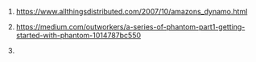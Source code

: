 1) https://www.allthingsdistributed.com/2007/10/amazons_dynamo.html

2) https://medium.com/outworkers/a-series-of-phantom-part1-getting-started-with-phantom-1014787bc550

3) 
